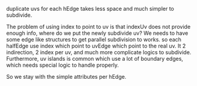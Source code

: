 duplicate uvs for each hEdge takes less space and much simpler to subdivide.

The problem of using index to point to uv is that indexUv does not provide enough info, where do we put the newly subdivide uv? We needs to have some edge like structures to get parallel subdivision to works. so each halfEdge use index which point to uvEdge which point to the real uv. It 2 indirection, 2 index per uv, and much more complicate logics to subdivide. Furthermore, uv islands is common which use a lot of boundary edges, which needs special logic to handle properly.

So we stay with the simple attributes per hEdge.